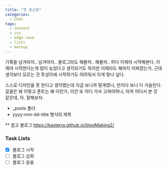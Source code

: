 ```yaml
---
title: "첫 포스팅"
categories:
  - Chat
tags:
  - content
  - css
  - edge case
  - lists
  - markup
---
```


기록을 남겨야지.. 남겨야지.. 블로그라도 해볼까.. 해볼까.. 하다 이제야 시작해본다.
이제야 시작한다는게 많이 늦었다고 생각되기도 하지만 이제라도 해야지 어쩌겠는가,
근데 생각보다 모르는 것 투성이에 시작하기도 어려워서 이게 맞나 싶다.

스스로 디자인을 못 한다고 생각했는데 지금 보니까 핑계였나, 만지다 보니 다 거슬린다.
글꼴은 왜 이렇고 폰트는 왜 이런가, 이건 또 어디 가서 고쳐야하나, 아까 어디서 본 것 같은데,
아. 잘해보자.


* _posts 폴더
* yyyy-mm-dd-title 형식의 제목

** 참고 블로그 https://kasterra.github.io/blogMaking2/


<!-- * Lists within lists do not break the ordered list numbering order 
* Your list styles go deep enough.

### Ordered -- Unordered -- Ordered

1. ordered item
2. ordered item 
   * **unordered**
   * **unordered** 
     1. ordered item
     2. ordered item
3. ordered item
4. ordered item

### Ordered -- Unordered -- Unordered

1. ordered item
2. ordered item 
   * **unordered**
   * **unordered** 
     * unordered item
     * unordered item
3. ordered item
4. ordered item

### Unordered -- Ordered -- Unordered

* unordered item
* unordered item 
  1. ordered
  2. ordered 
     * unordered item
     * unordered item
* unordered item
* unordered item

### Unordered -- Unordered -- Ordered

* unordered item
* unordered item 
  * unordered
  * unordered 
    1. **ordered item**
    2. **ordered item**
* unordered item
* unordered item
-->

### Task Lists

- [x] 블로그 시작
- [ ] 블로그 심화
- [ ] 블로그 응용